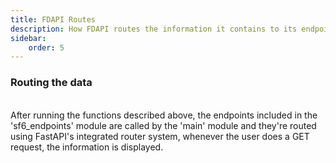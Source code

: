 ```yaml
---
title: FDAPI Routes
description: How FDAPI routes the information it contains to its endpoints.
sidebar:
    order: 5
---
```


###                                        Routing the data
<br />
After running the functions described above, the endpoints included in the 'sf6_endpoints' module are called by the 'main' module and they're routed using FastAPI's integrated router system, whenever the user does a GET request, the information is displayed.
